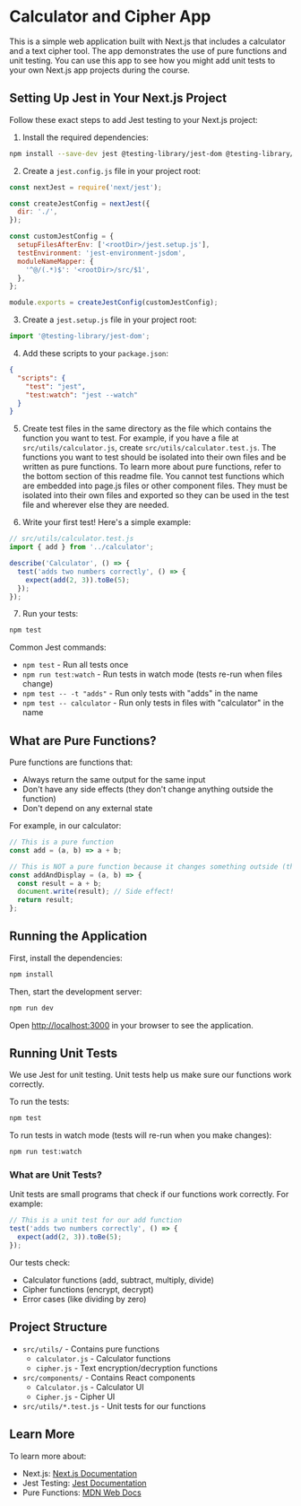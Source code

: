 # Calculator and Cipher App

This is a simple web application built with Next.js that includes a calculator and a text cipher tool. The app demonstrates the use of pure functions and unit testing. You can use this app to see how you might add unit tests to your own Next.js app projects during the course.

## Setting Up Jest in Your Next.js Project

Follow these exact steps to add Jest testing to your Next.js project:

1. Install the required dependencies:
```bash
npm install --save-dev jest @testing-library/jest-dom @testing-library/react jest-environment-jsdom
```

2. Create a `jest.config.js` file in your project root:
```javascript
const nextJest = require('next/jest');

const createJestConfig = nextJest({
  dir: './',
});

const customJestConfig = {
  setupFilesAfterEnv: ['<rootDir>/jest.setup.js'],
  testEnvironment: 'jest-environment-jsdom',
  moduleNameMapper: {
    '^@/(.*)$': '<rootDir>/src/$1',
  },
};

module.exports = createJestConfig(customJestConfig);
```

3. Create a `jest.setup.js` file in your project root:
```javascript
import '@testing-library/jest-dom';
```

4. Add these scripts to your `package.json`:
```json
{
  "scripts": {
    "test": "jest",
    "test:watch": "jest --watch"
  }
}
```

5. Create test files in the same directory as the file which contains the function you want to test. For example, if you have a file at `src/utils/calculator.js`, create `src/utils/calculator.test.js`. The functions you want to test should be isolated into their own files and be written as pure functions. To learn more about pure functions, refer to the bottom section of this readme file. You cannot test functions which are embedded into page.js files or other component files. They must be isolated into their own files and exported so they can be used in the test file and wherever else they are needed.

7. Write your first test! Here's a simple example:
```javascript
// src/utils/calculator.test.js
import { add } from '../calculator';

describe('Calculator', () => {
  test('adds two numbers correctly', () => {
    expect(add(2, 3)).toBe(5);
  });
});
```

7. Run your tests:
```bash
npm test
```

Common Jest commands:
- `npm test` - Run all tests once
- `npm run test:watch` - Run tests in watch mode (tests re-run when files change)
- `npm test -- -t "adds"` - Run only tests with "adds" in the name
- `npm test -- calculator` - Run only tests in files with "calculator" in the name

## What are Pure Functions?

Pure functions are functions that:
- Always return the same output for the same input
- Don't have any side effects (they don't change anything outside the function)
- Don't depend on any external state

For example, in our calculator:
```javascript
// This is a pure function
const add = (a, b) => a + b;

// This is NOT a pure function because it changes something outside (the screen)
const addAndDisplay = (a, b) => {
  const result = a + b;
  document.write(result); // Side effect!
  return result;
};
```

## Running the Application

First, install the dependencies:
```bash
npm install
```

Then, start the development server:
```bash
npm run dev
```

Open [http://localhost:3000](http://localhost:3000) in your browser to see the application.

## Running Unit Tests

We use Jest for unit testing. Unit tests help us make sure our functions work correctly.

To run the tests:
```bash
npm test
```

To run tests in watch mode (tests will re-run when you make changes):
```bash
npm run test:watch
```

### What are Unit Tests?

Unit tests are small programs that check if our functions work correctly. For example:

```javascript
// This is a unit test for our add function
test('adds two numbers correctly', () => {
  expect(add(2, 3)).toBe(5);
});
```

Our tests check:
- Calculator functions (add, subtract, multiply, divide)
- Cipher functions (encrypt, decrypt)
- Error cases (like dividing by zero)

## Project Structure

- `src/utils/` - Contains pure functions
  - `calculator.js` - Calculator functions
  - `cipher.js` - Text encryption/decryption functions
- `src/components/` - Contains React components
  - `Calculator.js` - Calculator UI
  - `Cipher.js` - Cipher UI
- `src/utils/*.test.js` - Unit tests for our functions

## Learn More

To learn more about:
- Next.js: [Next.js Documentation](https://nextjs.org/docs)
- Jest Testing: [Jest Documentation](https://jestjs.io/docs/getting-started)
- Pure Functions: [MDN Web Docs](https://developer.mozilla.org/en-US/docs/Glossary/Pure_function)
